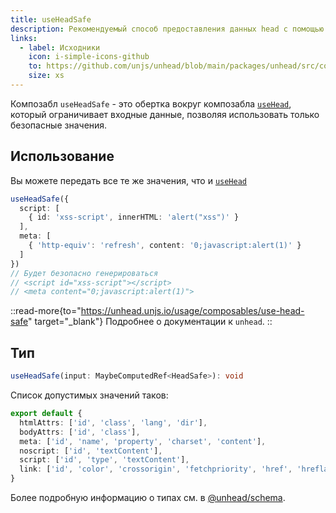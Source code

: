 ```yaml
---
title: useHeadSafe
description: Рекомендуемый способ предоставления данных head с помощью ввода пользователя.
links:
  - label: Исходники
    icon: i-simple-icons-github
    to: https://github.com/unjs/unhead/blob/main/packages/unhead/src/composables/useHeadSafe.ts
    size: xs
---
```


Композабл `useHeadSafe` - это обертка вокруг композабла [`useHead`](/docs/api/composables/use-head), который ограничивает входные данные, позволяя использовать только безопасные значения.

## Использование

Вы можете передать все те же значения, что и [`useHead`](/docs/api/composables/use-head)

```ts
useHeadSafe({
  script: [
    { id: 'xss-script', innerHTML: 'alert("xss")' }
  ],
  meta: [
    { 'http-equiv': 'refresh', content: '0;javascript:alert(1)' }
  ]
})
// Будет безопасно генерироваться
// <script id="xss-script"></script>
// <meta content="0;javascript:alert(1)">
```

::read-more{to="https://unhead.unjs.io/usage/composables/use-head-safe" target="_blank"}
Подробнее о документации к `unhead`.
::

## Тип

```ts
useHeadSafe(input: MaybeComputedRef<HeadSafe>): void
```

Список допустимых значений таков:

```ts
export default {
  htmlAttrs: ['id', 'class', 'lang', 'dir'],
  bodyAttrs: ['id', 'class'],
  meta: ['id', 'name', 'property', 'charset', 'content'],
  noscript: ['id', 'textContent'],
  script: ['id', 'type', 'textContent'],
  link: ['id', 'color', 'crossorigin', 'fetchpriority', 'href', 'hreflang', 'imagesrcset', 'imagesizes', 'integrity', 'media', 'referrerpolicy', 'rel', 'sizes', 'type'],
}
```

Более подробную информацию о типах см. в [@unhead/schema](https://github.com/unjs/unhead/blob/main/packages/schema/src/safeSchema.ts).
